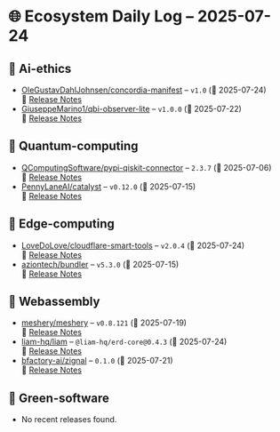 # 🌐 Ecosystem Daily Log – 2025-07-24

## 🔹 Ai-ethics
- [OleGustavDahlJohnsen/concordia-manifest](https://github.com/OleGustavDahlJohnsen/concordia-manifest/releases/tag/v1.0) – `v1.0` (📅 2025-07-24)  
  🔗 [Release Notes](https://github.com/OleGustavDahlJohnsen/concordia-manifest/releases/tag/v1.0)
- [GiuseppeMarino1/qbi-observer-lite](https://github.com/GiuseppeMarino1/qbi-observer-lite/releases/tag/v1.0.0) – `v1.0.0` (📅 2025-07-22)  
  🔗 [Release Notes](https://github.com/GiuseppeMarino1/qbi-observer-lite/releases/tag/v1.0.0)

## 🔹 Quantum-computing
- [QComputingSoftware/pypi-qiskit-connector](https://github.com/QComputingSoftware/pypi-qiskit-connector/releases/tag/2.3.7) – `2.3.7` (📅 2025-07-06)  
  🔗 [Release Notes](https://github.com/QComputingSoftware/pypi-qiskit-connector/releases/tag/2.3.7)
- [PennyLaneAI/catalyst](https://github.com/PennyLaneAI/catalyst/releases/tag/v0.12.0) – `v0.12.0` (📅 2025-07-15)  
  🔗 [Release Notes](https://github.com/PennyLaneAI/catalyst/releases/tag/v0.12.0)

## 🔹 Edge-computing
- [LoveDoLove/cloudflare-smart-tools](https://github.com/LoveDoLove/cloudflare-smart-tools/releases/tag/v2.0.4) – `v2.0.4` (📅 2025-07-24)  
  🔗 [Release Notes](https://github.com/LoveDoLove/cloudflare-smart-tools/releases/tag/v2.0.4)
- [aziontech/bundler](https://github.com/aziontech/bundler/releases/tag/v5.3.0) – `v5.3.0` (📅 2025-07-15)  
  🔗 [Release Notes](https://github.com/aziontech/bundler/releases/tag/v5.3.0)

## 🔹 Webassembly
- [meshery/meshery](https://github.com/meshery/meshery/releases/tag/v0.8.121) – `v0.8.121` (📅 2025-07-19)  
  🔗 [Release Notes](https://github.com/meshery/meshery/releases/tag/v0.8.121)
- [liam-hq/liam](https://github.com/liam-hq/liam/releases/tag/%40liam-hq/erd-core%400.4.3) – `@liam-hq/erd-core@0.4.3` (📅 2025-07-24)  
  🔗 [Release Notes](https://github.com/liam-hq/liam/releases/tag/%40liam-hq/erd-core%400.4.3)
- [bfactory-ai/zignal](https://github.com/bfactory-ai/zignal/releases/tag/0.1.0) – `0.1.0` (📅 2025-07-21)  
  🔗 [Release Notes](https://github.com/bfactory-ai/zignal/releases/tag/0.1.0)

## 🔹 Green-software
- No recent releases found.